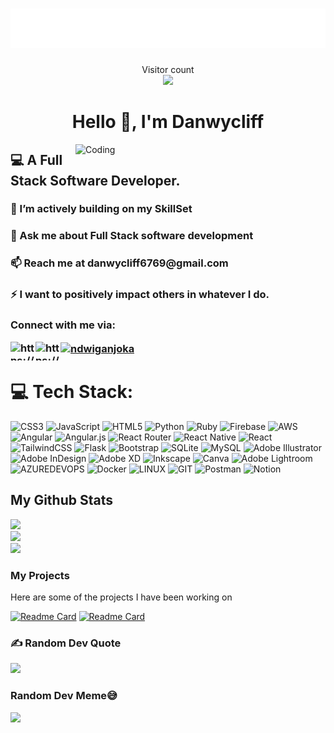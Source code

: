 <h1 align="center"><img src="./name.svg" ></h1>

<p align="center"> 
  Visitor count<br>
  <img src="https://profile-counter.glitch.me/ndwiga6769/count.svg" />
  <h1 align="center">Hello 👋, I'm Danwycliff</h1>
</p>
<img align="right" alt="Coding" width="400" src="https://media1.giphy.com/media/v1.Y2lkPTc5MGI3NjExeGJiN3FwY3AwbnZsZWxtNzRxcjBzc2M3czZlaWR6Z2M2a29jZWl0bSZlcD12MV9pbnRlcm5hbF9naWZfYnlfaWQmY3Q9Zw/qgQUggAC3Pfv687qPC/giphy.gif">
<h2 align="left"> 💻 A  Full Stack Software Developer.</h2>

<h3 align="left"> 🌱 I’m actively building on my SkillSet</h3>

<h3 align="left"> 💬 Ask me about Full Stack software development</h3>

<h3 align="left"> 📫 Reach me at danwycliff6769@gmail.com </h3>

 <h3 align="left">⚡ I want to positively impact others in whatever I do. </h3>
 
 
<h3 align="left">Connect with me via: <p>
<a href="https://twitter.com/ndwiga_njoka" target="blank"><img align="left" src="https://raw.githubusercontent.com/rahuldkjain/github-profile-readme-generator/master/src/images/icons/Social/twitter.svg" alt="https://twitter.com/ndwiga_njoka" height="30" width="40" /></a>
<a href="https://www.linkedin.com/in/danwycliff-njoka-801a72236" target="blank"><img align="left" src="https://raw.githubusercontent.com/rahuldkjain/github-profile-readme-generator/master/src/images/icons/Social/linked-in-alt.svg" alt="https://www.linkedin.com/in/danwycliff-njoka-801a72236" height="30" width="40" /></a>
  <a href="https://instagram.com/ndwiganjoka" target="blank"><img align="center" src="https://raw.githubusercontent.com/rahuldkjain/github-profile-readme-generator/master/src/images/icons/Social/instagram.svg" alt="ndwiganjoka" height="30" width="40" /></a>

</p>
</h3>

# 💻 Tech Stack:
![CSS3](https://img.shields.io/badge/css3-%231572B6.svg?style=for-the-badge&logo=css3&logoColor=white) ![JavaScript](https://img.shields.io/badge/javascript-%23323330.svg?style=for-the-badge&logo=javascript&logoColor=%23F7DF1E) ![HTML5](https://img.shields.io/badge/html5-%23E34F26.svg?style=for-the-badge&logo=html5&logoColor=white) ![Python](https://img.shields.io/badge/python-3670A0?style=for-the-badge&logo=python&logoColor=ffdd54) ![Ruby](https://img.shields.io/badge/ruby-%23CC342D.svg?style=for-the-badge&logo=ruby&logoColor=white)  ![Firebase](https://img.shields.io/badge/firebase-%23039BE5.svg?style=for-the-badge&logo=firebase) ![AWS](https://img.shields.io/badge/AWS-%23FF9900.svg?style=for-the-badge&logo=amazon-aws&logoColor=white) ![Angular](https://img.shields.io/badge/angular-%23DD0031.svg?style=for-the-badge&logo=angular&logoColor=white) ![Angular.js](https://img.shields.io/badge/angular.js-%23E23237.svg?style=for-the-badge&logo=angularjs&logoColor=white) ![React Router](https://img.shields.io/badge/React_Router-CA4245?style=for-the-badge&logo=react-router&logoColor=white) ![React Native](https://img.shields.io/badge/react_native-%2320232a.svg?style=for-the-badge&logo=react&logoColor=%2361DAFB) ![React](https://img.shields.io/badge/react-%2320232a.svg?style=for-the-badge&logo=react&logoColor=%2361DAFB) ![TailwindCSS](https://img.shields.io/badge/tailwindcss-%2338B2AC.svg?style=for-the-badge&logo=tailwind-css&logoColor=white) ![Flask](https://img.shields.io/badge/flask-%23000.svg?style=for-the-badge&logo=flask&logoColor=white) ![Bootstrap](https://img.shields.io/badge/bootstrap-%23563D7C.svg?style=for-the-badge&logo=bootstrap&logoColor=white) ![SQLite](https://img.shields.io/badge/sqlite-%2307405e.svg?style=for-the-badge&logo=sqlite&logoColor=white) ![MySQL](https://img.shields.io/badge/mysql-%2300f.svg?style=for-the-badge&logo=mysql&logoColor=white) ![Adobe Illustrator](https://img.shields.io/badge/adobeillustrator-%23FF9A00.svg?style=for-the-badge&logo=adobeillustrator&logoColor=white) ![Adobe InDesign](https://img.shields.io/badge/Adobe%20InDesign-49021F?style=for-the-badge&logo=adobeindesign&logoColor=white) ![Adobe XD](https://img.shields.io/badge/Adobe%20XD-470137?style=for-the-badge&logo=Adobe%20XD&logoColor=#FF61F6) ![Inkscape](https://img.shields.io/badge/Inkscape-e0e0e0?style=for-the-badge&logo=inkscape&logoColor=080A13) ![Canva](https://img.shields.io/badge/Canva-%2300C4CC.svg?style=for-the-badge&logo=Canva&logoColor=white) ![Adobe Lightroom](https://img.shields.io/badge/Adobe%20Lightroom-31A8FF.svg?style=for-the-badge&logo=Adobe%20Lightroom&logoColor=white) ![AZUREDEVOPS](https://img.shields.io/badge/azuredevops-0078D7.svg?style=for-the-badge&logo=azuredevops&logoColor=white&color=%230078D7) ![Docker](https://img.shields.io/badge/docker-%230db7ed.svg?style=for-the-badge&logo=docker&logoColor=white) ![LINUX](https://img.shields.io/badge/Linux-FCC624?style=for-the-badge&logo=linux&logoColor=black) ![GIT](https://img.shields.io/badge/Git-fc6d26?style=for-the-badge&logo=git&logoColor=white) ![Postman](https://img.shields.io/badge/Postman-FF6C37?style=for-the-badge&logo=postman&logoColor=white) ![Notion](https://img.shields.io/badge/Notion-%23000000.svg?style=for-the-badge&logo=notion&logoColor=white)

## My Github Stats

![](https://github-readme-stats.vercel.app/api?username=ndwiga6769&theme=merko&hide_border=false&include_all_commits=true&count_private=true)<br/>
![](https://github-readme-streak-stats.herokuapp.com/?user=ndwiga6769&theme=merko&hide_border=false)<br/>
![](https://github-readme-stats.vercel.app/api/top-langs/?username=ndwiga6769&theme=merko&hide_border=false&include_all_commits=true&count_private=true&layout=compact)


### My Projects 

Here are some of the projects I have been working on

[![Readme Card](https://github-readme-stats.vercel.app/api/pin/?username=ndwiga6769&repo=e-commerce-app&theme=github_dark_dimmed&hide_border=false)](https://github.com/ndwiga6769/e-commerce-app) 
[![Readme Card](https://github-readme-stats.vercel.app/api/pin/?username=ndwiga6769&repo=Movie-review-app&theme=github_dark_dimmed&hide_border=true)](https://github.com/ndwiga6769/Movie-review-app)

### ✍️ Random Dev Quote
![](https://quotes-github-readme.vercel.app/api?type=horizontal&theme=radical)


###  Random Dev Meme😅 
<img src='https://randommeme-five.vercel.app/'  style="height: 400px;"/>
